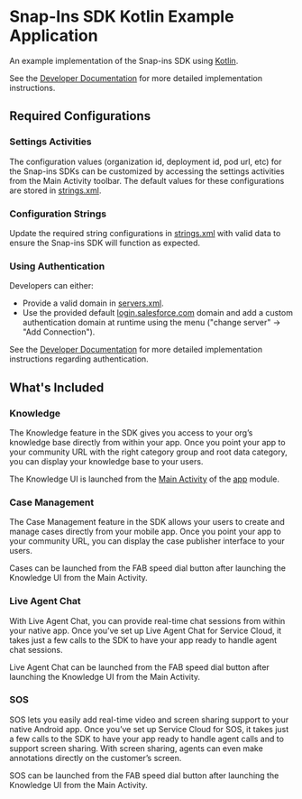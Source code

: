 # Snap-Ins SDK Kotlin Example Application


An example implementation of the Snap-ins SDK using [Kotlin](https://kotlinlang.org/).

See the [Developer Documentation](https://developer.salesforce.com/docs/atlas.en-us.noversion.service_sdk_android.meta/service_sdk_android/servicesdk_android_dev_guide.htm)
for more detailed implementation instructions.


## Required Configurations

### Settings Activities

The configuration values (organization id, deployment id, pod url, etc) for the Snap-ins SDKs can be
customized by accessing the settings activities from the Main Activity toolbar. The default values
for these configurations are stored in [strings.xml](app/src/main/res/values/strings.xml).

### Configuration Strings

Update the required string configurations in [strings.xml](app/src/main/res/values/strings.xml) with
valid data to ensure the Snap-ins SDK will function as expected.


### Using Authentication

Developers can either:
* Provide a valid domain in [servers.xml](app/src/main/res/xml/servers.xml).
* Use the provided default <a href="https://login.salesforce.com">login.salesforce.com</a> domain 
and add a custom authentication domain at runtime using the menu ("change server" -> "Add Connection").

See the [Developer Documentation](https://developer.salesforce.com/docs/atlas.en-us.noversion.service_sdk_android.meta/service_sdk_android/android_knowledge_auth_setup.htm) 
for more detailed implementation instructions regarding authentication.


## What's Included


### Knowledge

The Knowledge feature in the SDK gives you access to your org’s knowledge base directly from within 
your app. Once you point your app to your community URL with the right category group and root data 
category, you can display your knowledge base to your users.

The Knowledge UI is launched from the [Main Activity](app/src/main/java/com/salesforce/snapinssdkexample/activities/MainActivity.kt)
of the [app](app/) module.


### Case Management

The Case Management feature in the SDK allows your users to create and manage cases directly from 
your mobile app. Once you point your app to your community URL, you can display the case publisher
interface to your users.

Cases can be launched from the FAB speed dial button after launching the Knowledge UI from the Main Activity.


### Live Agent Chat

With Live Agent Chat, you can provide real-time chat sessions from within your native app. 
Once you’ve set up Live Agent Chat for Service Cloud, it takes just a few calls to the SDK to have 
your app ready to handle agent chat sessions.

Live Agent Chat can be launched from the FAB speed dial button after launching the Knowledge UI from
the Main Activity.


### SOS

SOS lets you easily add real-time video and screen sharing support to your native Android app. 
Once you’ve set up Service Cloud for SOS, it takes just a few calls to the SDK to have your app 
ready to handle agent calls and to support screen sharing. With screen sharing, agents can even make 
annotations directly on the customer’s screen.

SOS can be launched from the FAB speed dial button after launching the Knowledge UI from the Main
Activity.
